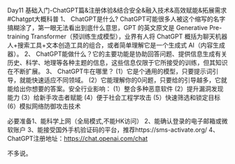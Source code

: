 Day11 基础入门-ChatGPT篇&注册体验&结合安全&融入技术&高效赋能&拓展需求
#Chatgpt大概科普
1、	ChatGPT是什么?
ChatGPT可能很多人被这个缩写的名字搞糊涂了，第一眼无法看出到底什么意思，GPT 的英文原文是 Generative Pre-training Transformer（预训练生成模型），业界有人将 ChatGPT 概括为聊天机器人+搜索工具+文本创造工具的组合，或者简单理解它是一个生成式 AI（内容生成器）。
2、	ChatGPT能做什么？它的主要功能是协助回答问题、提供信息生成有关历史、科学、地理等各种主题的信息，这些信息仅限于它所接受的训练，但其知识在不断扩展。
3、	ChatGPT牛在哪里？
(1）它是个通用的模型，只要提示词引导，就能快速适应不同领域。
(2）它能理解你的0问题，只要给的引导越多，它就能给出你想要的答案。安全行业影响：
(1）整合多种恶意软件
(2）提升漏洞发现能力
(3）给新手攻击者赋能
(4）便于社会工程学攻击
(5）快速筛选和锁定目标
(6）模拟网络防御攻击技术

必要准备1、能科学上网（全局模式,不能HK访问）
2、能确认登录的电子邮箱或微软账户
3、能接受国外手机验证码的平台，推荐https://sms-activate.org/
4、ChatGPT注册地址：https://chat.openai.com/chat

不多说。
